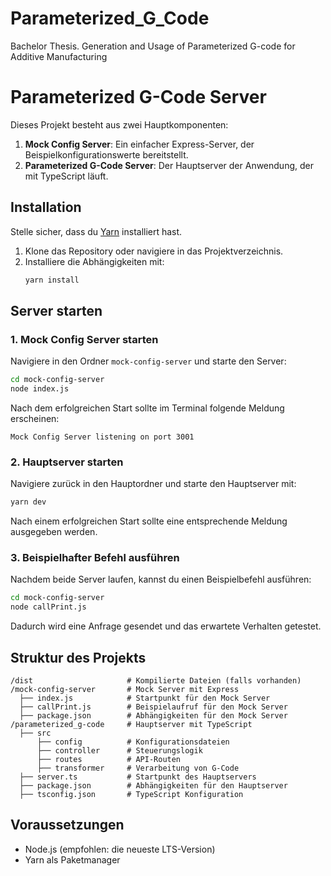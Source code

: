 # Parameterized_G_Code
Bachelor Thesis. Generation and Usage of Parameterized G-code for Additive Manufacturing

# Parameterized G-Code Server

Dieses Projekt besteht aus zwei Hauptkomponenten:

1. **Mock Config Server**: Ein einfacher Express-Server, der Beispielkonfigurationswerte bereitstellt.
2. **Parameterized G-Code Server**: Der Hauptserver der Anwendung, der mit TypeScript läuft.

## Installation

Stelle sicher, dass du [Yarn](https://yarnpkg.com/) installiert hast.

1. Klone das Repository oder navigiere in das Projektverzeichnis.
2. Installiere die Abhängigkeiten mit:
   ```sh
   yarn install
   ```

## Server starten

### 1. Mock Config Server starten

Navigiere in den Ordner `mock-config-server` und starte den Server:

```sh
cd mock-config-server
node index.js
```

Nach dem erfolgreichen Start sollte im Terminal folgende Meldung erscheinen:

```
Mock Config Server listening on port 3001
```

### 2. Hauptserver starten

Navigiere zurück in den Hauptordner und starte den Hauptserver mit:

```sh
yarn dev
```

Nach einem erfolgreichen Start sollte eine entsprechende Meldung ausgegeben werden.

### 3. Beispielhafter Befehl ausführen

Nachdem beide Server laufen, kannst du einen Beispielbefehl ausführen:

```sh
cd mock-config-server
node callPrint.js
```

Dadurch wird eine Anfrage gesendet und das erwartete Verhalten getestet.

## Struktur des Projekts

```
/dist                     # Kompilierte Dateien (falls vorhanden)
/mock-config-server       # Mock Server mit Express
  ├── index.js            # Startpunkt für den Mock Server
  ├── callPrint.js        # Beispielaufruf für den Mock Server
  ├── package.json        # Abhängigkeiten für den Mock Server
/parameterized_g-code     # Hauptserver mit TypeScript
  ├── src
      ├── config          # Konfigurationsdateien
      ├── controller      # Steuerungslogik
      ├── routes          # API-Routen
      ├── transformer     # Verarbeitung von G-Code
  ├── server.ts           # Startpunkt des Hauptservers
  ├── package.json        # Abhängigkeiten für den Hauptserver
  ├── tsconfig.json       # TypeScript Konfiguration
```

## Voraussetzungen

- Node.js (empfohlen: die neueste LTS-Version)
- Yarn als Paketmanager

